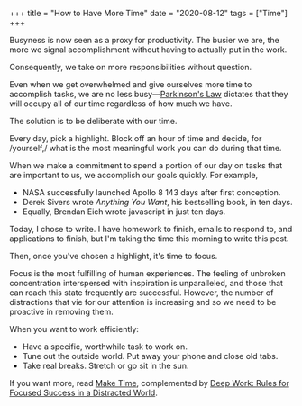 +++
title = "How to Have More Time"
date = "2020-08-12"
tags = ["Time"]
+++


Busyness is now seen as a proxy for productivity. The busier we are, the more we signal accomplishment without having to actually put in the work.

Consequently, we take on more responsibilities without question.

Even when we get overwhelmed and give ourselves more time to accomplish tasks, we are no less busy—[Parkinson's Law](https://aliabdaal.com/parkinsons-law/) dictates that they will occupy all of our time regardless of how much we have.

The solution is to be deliberate with our time.

Every day, pick a highlight. Block off an hour of time and decide, for /yourself,/ what is the most meaningful work you can do during that time.
  
When we make a commitment to spend a portion of our day on tasks that are important to us, we accomplish our goals quickly. For example,
- NASA successfully launched Apollo 8 143 days after first conception.
- Derek Sivers wrote *Anything You Want*, his bestselling book, in ten days.
- Equally, Brendan Eich wrote javascript in just ten days.

Today, I chose to write. I have homework to finish, emails to respond to, and applications to finish, but I'm taking the time this morning to write this post.

Then, once you've chosen a highlight, it's time to focus.

Focus is the most fulfilling of human experiences. The feeling of unbroken concentration interspersed with inspiration is unparalleled, and those that can reach this state frequently are successful. However, the number of distractions that vie for our attention is increasing and so we need to be proactive in removing them.

When you want to work efficiently:
- Have a specific, worthwhile task to work on.
- Tune out the outside world. Put away your phone and close old tabs.
- Take real breaks. Stretch or go sit in the sun.

If you want more, read [Make Time](https://www.amazon.ca/Make-Time-Focus-Matters-Every-ebook/dp/B078QSCM3V/ref=sr_1_1?dchild=1&keywords=make+time&qid=1597335490&sr=8-1), complemented by [Deep Work: Rules for Focused Success in a Distracted World](https://www.amazon.ca/Deep-Work-Focused-Success-Distracted/dp/1455586692/ref=sr_1_1?dchild=1&keywords=deep+work&qid=1597335531&sr=8-1).
